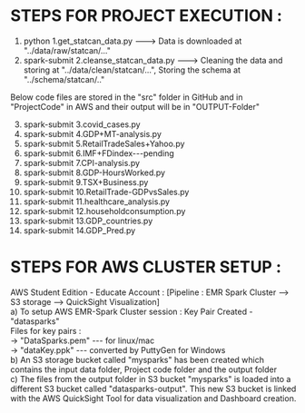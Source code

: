 STEPS FOR PROJECT EXECUTION :
==============================

1. python 1.get_statcan_data.py ---> Data is downloaded at "../data/raw/statcan/..."
2. spark-submit 2.cleanse_statcan_data.py ---> Cleaning the data and storing at "../data/clean/statcan/...", Storing the schema at "../schema/statcan/.."

Below code files are stored in the "src" folder in GitHub and in "ProjectCode" in AWS and their output will be in "OUTPUT-Folder"

3. spark-submit 3.covid_cases.py
4. spark-submit 4.GDP+MT-analysis.py
5. spark-submit 5.RetailTradeSales+Yahoo.py
6. spark-submit 6.IMF+FDindex---pending
7. spark-submit 7.CPI-analysis.py
8. spark-submit 8.GDP-HoursWorked.py
9. spark-submit 9.TSX+Business.py
10. spark-submit 10.RetailTrade-GDPvsSales.py
11. spark-submit 11.healthcare_analysis.py
12. spark-submit 12.householdconsumption.py
13. spark-submit 13.GDP_countries.py
14. spark-submit 14.GDP_Pred.py


STEPS FOR AWS CLUSTER SETUP :
==============================

AWS Student Edition - Educate Account : [Pipeline : EMR Spark Cluster --> S3 storage --> QuickSight Visualization]  
a) To setup AWS EMR-Spark Cluster session : Key Pair Created - "datasparks"  
Files for key pairs :  
-> "DataSparks.pem" --- for linux/mac  
-> "dataKey.ppk" --- converted by PuttyGen for Windows  
b) An S3 storage bucket called "mysparks" has been created which contains the input data folder, Project code folder and the output folder  
c) The files from the output folder in S3 bucket "mysparks" is loaded into a different S3 bucket called "datasparks-output". This new S3 bucket is linked with the AWS QuickSight Tool for data visualization and Dashboard creation.
